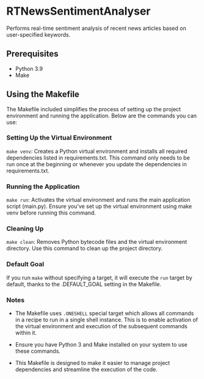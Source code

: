 # RTNewsSentimentAnalyser
Performs real-time sentiment analysis of recent news articles based on user-specified keywords.

## Prerequisites

- Python 3.9
- Make


## Using the Makefile
The Makefile included simplifies the process of setting up the project environment and running the application. Below are the commands you can use:

### Setting Up the Virtual Environment
`make venv`: Creates a Python virtual environment and installs all required dependencies listed in requirements.txt. This command only needs to be run once at the beginning or whenever you update the dependencies in requirements.txt.

### Running the Application
`make run`: Activates the virtual environment and runs the main application script (main.py). Ensure you've set up the virtual environment using make venv before running this command.

### Cleaning Up
`make clean`: Removes Python bytecode files and the virtual environment directory. Use this command to clean up the project directory.

### Default Goal
If you run `make` without specifying a target, it will execute the `run` target by default, thanks to the .DEFAULT_GOAL setting in the Makefile.

### Notes
- The Makefile uses `.ONESHELL` special target which allows all commands in a recipe to run in a single shell instance. This is to enable activation of the virtual environment and execution of the subsequent commands within it.

- Ensure you have Python 3 and Make installed on your system to use these commands.
- This Makefile is designed to make it easier to manage project dependencies and streamline the execution of the code.